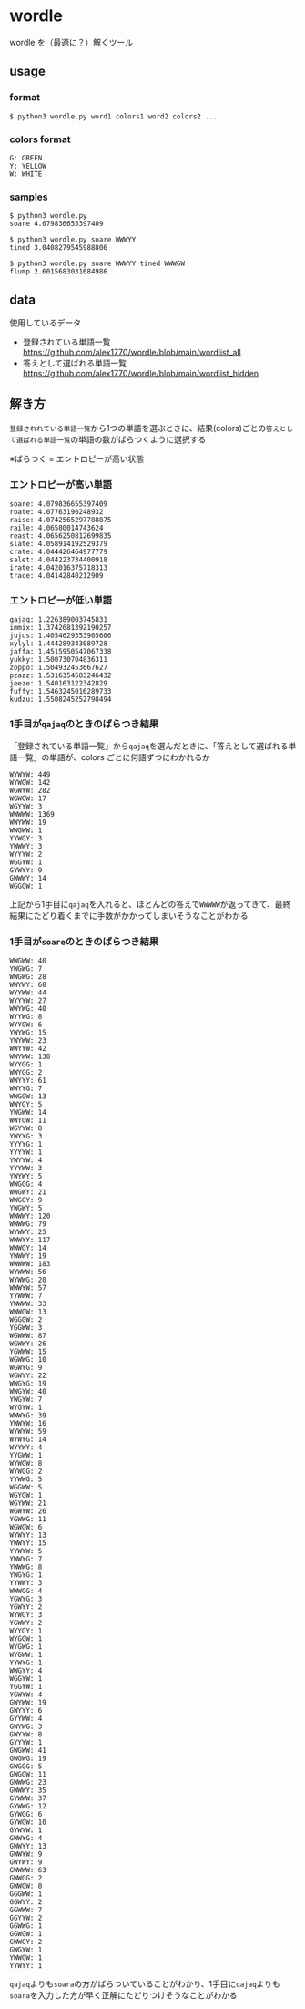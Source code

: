 # wordle

wordle を（最適に？）解くツール

## usage

### format

```
$ python3 wordle.py word1 colors1 word2 colors2 ...
```

### colors format

```
G: GREEN
Y: YELLOW
W: WHITE
```

### samples

```
$ python3 wordle.py
soare 4.079836655397409
```

```
$ python3 wordle.py soare WWWYY
tined 3.0408279545988806
```

```
$ python3 wordle.py soare WWWYY tined WWWGW
flump 2.6015683031684986
```

## data

使用しているデータ

- 登録されている単語一覧  
  https://github.com/alex1770/wordle/blob/main/wordlist_all
- 答えとして選ばれる単語一覧  
  https://github.com/alex1770/wordle/blob/main/wordlist_hidden

## 解き方

`登録されれている単語一覧`から1つの単語を選ぶときに、結果(colors)ごとの`答えとして選ばれる単語一覧`の単語の数がばらつくように選択する

※ばらつく = エントロピーが高い状態

### エントロピーが高い単語

```
soare: 4.079836655397409
roate: 4.07763190248932
raise: 4.0742565297788875
raile: 4.06580014743624
reast: 4.0656250812699835
slate: 4.058914192529379
crate: 4.044426464977779
salet: 4.044223734400918
irate: 4.042016375718313
trace: 4.04142840212909
```

### エントロピーが低い単語

```
qajaq: 1.226389003745831
immix: 1.3742681392190257
jujus: 1.4054629353905606
xylyl: 1.444289343089728
jaffa: 1.4515950547067338
yukky: 1.500730704836311
zoppo: 1.504932453667627
pzazz: 1.5316354583246432
jeeze: 1.540163122342829
fuffy: 1.5463245016289733
kudzu: 1.5508245252798494
```

### 1手目が`qajaq`のときのばらつき結果

「登録されている単語一覧」から`qajaq`を選んだときに、「答えとして選ばれる単語一覧」の単語が、colors ごとに何語ずつにわかれるか

```
WYWYW: 449
WYWGW: 142
WGWYW: 282
WGWGW: 17
WGYYW: 3
WWWWW: 1369
WWYWW: 19
WWGWW: 1
YYWGY: 3
YWWWY: 3
WYYYW: 2
WGGYW: 1
GYWYY: 9
GWWWY: 14
WGGGW: 1
```

上記から1手目に`qajaq`を入れると、ほとんどの答えで`WWWWW`が返ってきて、最終結果にたどり着くまでに手数がかかってしまいそうなことがわかる

### 1手目が`soare`のときのばらつき結果

```
WWGWW: 40
YWGWG: 7
WWGWG: 28
WWYWY: 68
WYYWW: 44
WYYYW: 27
WWYWG: 40
WYYWG: 8
WYYGW: 6
YWYWG: 15
YWYWW: 23
WWYYW: 42
WWYWW: 138
WYYGG: 1
WWYGG: 2
WWYYY: 61
WWYYG: 7
WWGGW: 13
WWYGY: 5
YWGWW: 14
WWYGW: 11
WGYYW: 8
YWYYG: 3
YYYYG: 1
YYYYW: 1
YWYYW: 4
YYYWW: 3
YWYWY: 5
WWGGG: 4
WWGWY: 21
WWGGY: 9
YWGWY: 5
WWWWY: 120
WWWWG: 79
WYWWY: 25
WWWYY: 117
WWWGY: 14
YWWWY: 19
WWWWW: 183
WYWWW: 56
WYWWG: 20
WWWYW: 57
YYWWW: 7
YWWWW: 33
WWWGW: 13
WGGGW: 2
YGGWW: 3
WGWWW: 87
WGWWY: 26
YGWWW: 15
WGWWG: 10
WGWYG: 9
WGWYY: 22
WWGYG: 19
WWGYW: 40
YWGYW: 7
WYGYW: 1
WWWYG: 39
YWWYW: 16
WYWYW: 59
WYWYG: 14
WYYWY: 4
YYGWW: 1
WYWGW: 8
WYWGG: 2
YYWWG: 5
WGGWW: 5
WGYGW: 1
WGYWW: 21
WGWYW: 26
YGWWG: 11
WGWGW: 6
WYWYY: 13
YWWYY: 15
YYWYW: 5
YWWYG: 7
YWWWG: 8
YWGYG: 1
YYWWY: 3
WWWGG: 4
YGWYG: 3
YGWYY: 2
WYWGY: 3
YGWWY: 2
WYYGY: 1
WYGGW: 1
WYGWG: 1
WYGWW: 1
YYWYG: 1
WWGYY: 4
WGGYW: 1
YGGYW: 1
YGWYW: 4
GWYWW: 19
GWYYY: 6
GYYWW: 4
GWYWG: 3
GWYYW: 8
GYYYW: 1
GWGWW: 41
GWGWG: 19
GWGGG: 5
GWGGW: 11
GWWWG: 23
GWWWY: 35
GYWWW: 37
GYWWG: 12
GYWGG: 6
GYWGW: 10
GYWYW: 1
GWWYG: 4
GWWYY: 13
GWWYW: 9
GWYWY: 9
GWWWW: 63
GWWGG: 2
GWWGW: 8
GGGWW: 1
GGWYY: 2
GGWWW: 7
GGYYW: 2
GGWWG: 1
GGWGW: 1
GWWGY: 2
GWGYW: 1
YWWGW: 1
YYWYY: 1
```
`qajaq`よりも`soara`の方がばらついていることがわかり、1手目に`qajaq`よりも`soara`を入力した方が早く正解にたどりつけそうなことがわかる
